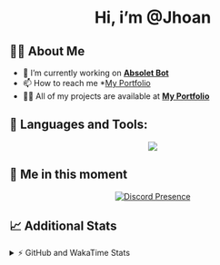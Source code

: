 <h1 align="center">Hi, i’m @Jhoan</h1>

## 🙋‍♂️ About Me

- 🔭 I’m currently working on **[Absolet Bot](https://strider.cloud)**
- 📫 How to reach me *[My Portfolio](https://jhoan.me/contact)
- 👨‍💻 All of my projects are available at **[My Portfolio](https://jhoan.me)**

## 🚀 Languages and Tools:
<p align="center">
  <a href="https://skillicons.dev">
    <img src="https://skillicons.dev/icons?i=js,ts,html,css,bootstrap,nodejs,express,vscode,neovim,vim,atom,cloudflare,git,github,discord,bots,linux,mongodb,nginx,redis,wordpress,heroku&perline=11" />
  </a>
</p>
  
## 👤 Me in this moment
<p align="center">
    <a href="https://discord.com/users/612460795124776960" target="_blank" rel="nofollow">
        <img src="https://lanyard-profile-readme.vercel.app/api/612460795124776960?idleMessage=Probably%20coding%20Absolet..." alt="Discord Presence" align="center">
    </a>
</p>

## 📈 Additional Stats
<details>
    <summary>⚡ GitHub and WakaTime Stats</summary>
    <br/>

<!--START_SECTION:waka-->
![Code Time](http://img.shields.io/badge/Code%20Time-630%20hrs%2014%20mins-blue)

**🐱 My GitHub Data** 

> 🏆 107 Contributions in the Year 2023
 > 
> 📦 175.4 kB Used in GitHub's Storage 
 > 
> 💼 Opted to Hire
 > 
> 📜 4 Public Repositories 
 > 
> 🔑 41 Private Repositories  
 > 
**I'm an Early 🐤** 

```text
🌞 Morning       88 commits       ██░░░░░░░░░░░░░░░░░░░░░░░   09.72 % 
🌆 Daytime      410 commits       ███████████░░░░░░░░░░░░░░   45.30 % 
🌃 Evening      364 commits       ██████████░░░░░░░░░░░░░░░   40.22 % 
🌙 Night         43 commits       █░░░░░░░░░░░░░░░░░░░░░░░░   04.75 % 

```
📅 **I'm Most Productive on Saturday** 

```text
Monday         128 commits       ███░░░░░░░░░░░░░░░░░░░░░░   14.14 % 
Tuesday        162 commits       ████░░░░░░░░░░░░░░░░░░░░░   17.90 % 
Wednesday      150 commits       ████░░░░░░░░░░░░░░░░░░░░░   16.57 % 
Thursday       101 commits       ██░░░░░░░░░░░░░░░░░░░░░░░   11.16 % 
Friday         130 commits       ███░░░░░░░░░░░░░░░░░░░░░░   14.36 % 
Saturday       169 commits       ████░░░░░░░░░░░░░░░░░░░░░   18.67 % 
Sunday          65 commits       █░░░░░░░░░░░░░░░░░░░░░░░░   07.18 % 

```


📊 **This Week I Spent My Time On** 

```text
⌚︎ Time Zone: America/Bogota

💬 Programming Languages: 
TypeScript               21 hrs 55 mins      ████████████████████░░░░░   83.48 % 
YAML                     2 hrs 47 mins       ██░░░░░░░░░░░░░░░░░░░░░░░   10.64 % 
JavaScript               41 mins             ░░░░░░░░░░░░░░░░░░░░░░░░░   02.65 % 
JSON                     23 mins             ░░░░░░░░░░░░░░░░░░░░░░░░░   01.48 % 
Markdown                 14 mins             ░░░░░░░░░░░░░░░░░░░░░░░░░   00.91 % 

🔥 Editors: 
VS Code                  26 hrs 15 mins      █████████████████████████   100.00 % 

🐱‍💻 Projects: 
smok                     25 hrs 8 mins       ████████████████████████░   95.71 % 
bloom                    31 mins             ░░░░░░░░░░░░░░░░░░░░░░░░░   01.99 % 
xd                       28 mins             ░░░░░░░░░░░░░░░░░░░░░░░░░   01.80 % 
nvim                     7 mins              ░░░░░░░░░░░░░░░░░░░░░░░░░   00.50 % 

💻 Operating System: 
Linux                    26 hrs 15 mins      █████████████████████████   100.00 % 

```

**I Mostly Code in JavaScript** 

```text
JavaScript               17 repos            ██████████████░░░░░░░░░░░   56.67 % 
TypeScript               7 repos             █████░░░░░░░░░░░░░░░░░░░░   23.33 % 
Java                     3 repos             ██░░░░░░░░░░░░░░░░░░░░░░░   10.00 % 
Shell                    1 repo              ░░░░░░░░░░░░░░░░░░░░░░░░░   03.33 % 
CSS                      1 repo              ░░░░░░░░░░░░░░░░░░░░░░░░░   03.33 % 

```



 Last Updated on 21/02/2023 03:38:04 UTC
<!--END_SECTION:waka-->
</details>
